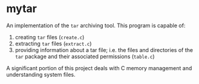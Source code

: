 # mytar

An implementation of the `tar` archiving tool. This program is capable of:

1. creating `tar` files (`create.c`)
2. extracting `tar` files (`extract.c`)
3. providing information about a tar file; i.e. the files and directories of the `tar` package and their associated permissions (`table.c`)

A significant portion of this project deals with C memory management and understanding system files.